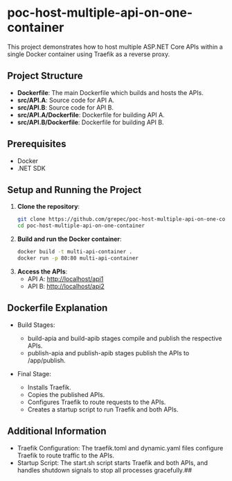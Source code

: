 # poc-host-multiple-api-on-one-container

This project demonstrates how to host multiple ASP.NET Core APIs within a single Docker container using Traefik as a reverse proxy.

## Project Structure

- **Dockerfile**: The main Dockerfile which builds and hosts the APIs.
- **src/API.A**: Source code for API A.
- **src/API.B**: Source code for API B.
- **src/API.A/Dockerfile**: Dockerfile for building API A.
- **src/API.B/Dockerfile**: Dockerfile for building API B.

## Prerequisites

- Docker
- .NET SDK

## Setup and Running the Project

1. **Clone the repository**:
   ```bash
   git clone https://github.com/grepec/poc-host-multiple-api-on-one-container.git
   cd poc-host-multiple-api-on-one-container
   ```
2. **Build and run the Docker container**:
    ```bash
    docker build -t multi-api-container .
    docker run -p 80:80 multi-api-container
    ```
3. **Access the APIs**:
    * API A: [http://localhost/api1](http://localhost/api1)
    * API B: [http://localhost/api2](http://localhost/api2)


## Dockerfile Explanation
* Build Stages:
    
    * build-apia and build-apib stages compile and publish the respective APIs.
    * publish-apia and publish-apib stages publish the APIs to /app/publish.
* Final Stage:
    * Installs Traefik.
    * Copies the published APIs.
    * Configures Traefik to route requests to the APIs.
    * Creates a startup script to run Traefik and both APIs.

## Additional Information

* Traefik Configuration: The traefik.toml and dynamic.yaml files configure Traefik to route traffic to the APIs.
* Startup Script: The start.sh script starts Traefik and both APIs, and handles shutdown signals to stop all processes gracefully.##
